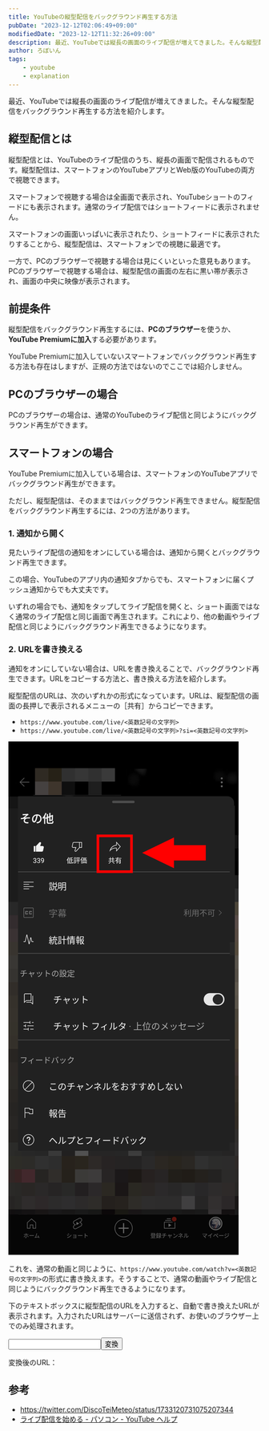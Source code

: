 ```yaml
---
title: YouTubeの縦型配信をバックグラウンド再生する方法
pubDate: "2023-12-12T02:06:49+09:00"
modifiedDate: "2023-12-12T11:32:26+09:00"
description: 最近、YouTubeでは縦長の画面のライブ配信が増えてきました。そんな縦型配信をバックグラウンド再生する方法を紹介します。
author: ろぼいん
tags:
    - youtube
    - explanation
---
```


最近、YouTubeでは縦長の画面のライブ配信が増えてきました。そんな縦型配信をバックグラウンド再生する方法を紹介します。

## 縦型配信とは

縦型配信とは、YouTubeのライブ配信のうち、縦長の画面で配信されるものです。縦型配信は、スマートフォンのYouTubeアプリとWeb版のYouTubeの両方で視聴できます。

スマートフォンで視聴する場合は全画面で表示され、YouTubeショートのフィードにも表示されます。通常のライブ配信ではショートフィードに表示されません。

スマートフォンの画面いっぱいに表示されたり、ショートフィードに表示されたりすることから、縦型配信は、スマートフォンでの視聴に最適です。

一方で、PCのブラウザーで視聴する場合は見にくいといった意見もあります。PCのブラウザーで視聴する場合は、縦型配信の画面の左右に黒い帯が表示され、画面の中央に映像が表示されます。

## 前提条件

縦型配信をバックグラウンド再生するには、**PCのブラウザー**を使うか、**YouTube Premiumに加入**する必要があります。

YouTube Premiumに加入していないスマートフォンでバックグラウンド再生する方法も存在はしますが、正規の方法ではないのでここでは紹介しません。

## PCのブラウザーの場合

PCのブラウザーの場合は、通常のYouTubeのライブ配信と同じようにバックグラウンド再生ができます。

## スマートフォンの場合

YouTube Premiumに加入している場合は、スマートフォンのYouTubeアプリでバックグラウンド再生ができます。

ただし、縦型配信は、そのままではバックグラウンド再生できません。縦型配信をバックグラウンド再生するには、2つの方法があります。

### 1. 通知から開く

見たいライブ配信の通知をオンにしている場合は、通知から開くとバックグラウンド再生できます。

この場合、YouTubeのアプリ内の通知タブからでも、スマートフォンに届くプッシュ通知からでも大丈夫です。

いずれの場合でも、通知をタップしてライブ配信を開くと、ショート画面ではなく通常のライブ配信と同じ画面で再生されます。これにより、他の動画やライブ配信と同じようにバックグラウンド再生できるようになります。

### 2. URLを書き換える

通知をオンにしていない場合は、URLを書き換えることで、バックグラウンド再生できます。URLをコピーする方法と、書き換える方法を紹介します。

縦型配信のURLは、次のいずれかの形式になっています。URLは、縦型配信の画面の長押しで表示されるメニューの［共有］からコピーできます。

- `https://www.youtube.com/live/<英数記号の文字列>`
- `https://www.youtube.com/live/<英数記号の文字列>?si=<英数記号の文字列>`

![YouTubeの縦型配信のスクリーンショット。メニューに共有ボタンが配置されている](./image.png)

これを、通常の動画と同じように、`https://www.youtube.com/watch?v=<英数記号の文字列>`の形式に書き換えます。そうすることで、通常の動画やライブ配信と同じようにバックグラウンド再生できるようになります。

下のテキストボックスに縦型配信のURLを入力すると、自動で書き換えたURLが表示されます。入力されたURLはサーバーに送信されず、お使いのブラウザー上でのみ処理されます。

<input id="youtube-url-input"><button id="youtube-url-submit">変換</button>

変換後のURL：<a href="" id="youtube-url-converted-link" target="_blank"></a><span id="youtube-url-error" style="display: none;"></span>

<script>
    const input = document.querySelector("#youtube-url-input");
    const submit = document.querySelector("#youtube-url-submit");
    const convertedLink = document.querySelector("#youtube-url-converted-link");
    const error = document.querySelector("#youtube-url-error");

    const showErrorMessage = (message) => {
        convertedLink.href = "";
        convertedLink.textContent = "";
        error.style.display = "inline";
        error.textContent = message;
    };

    const showConvertedLink = (url) => {
        convertedLink.href = url;
        convertedLink.textContent = url;
        convertedLink.style.display = "inline";
        error.style.display = "none";
    };

    submit.addEventListener("click", () => {
        const url = input.value;

        try {
            if (url.startsWith("https://www.youtube.com/live/")) {
                const parser = new URL(url);
                const videoId = parser.pathname.split("/")[2];
                showConvertedLink(`https://www.youtube.com/watch?v=${videoId}`);
        } else if (url.startsWith("https://www.youtube.com/watch")) {
            const parser = new URL(url);
            const videoId = parser.searchParams.get("v");
            showConvertedLink(`https://www.youtube.com/watch?v=${videoId}`);
        } else if (
            url.startsWith("https://youtu.be/") ||
            url.startsWith("https://www.youtube.com/embed/")
        ) {
            const parser = new URL(url);
            const videoId = parser.pathname.split("/")[1];
            showConvertedLink(`https://www.youtube.com/watch?v=${videoId}`);
        } else {
            showErrorMessage("URLが正しくありません。「https://www.youtube.com/live/」で始まるURLを入力してください");
        }
        } catch (e) {
            showErrorMessage("URLの解析に失敗しました。「https://www.youtube.com/live/」で始まるURLを入力してください");
        }
    });
</script>

## 参考

- https://twitter.com/DiscoTeiMeteo/status/1733120731075207344
- [ライブ配信を始める - パソコン - YouTube ヘルプ](https://support.google.com/youtube/answer/2474026?hl=ja&sjid=511280253973336248-AP)
